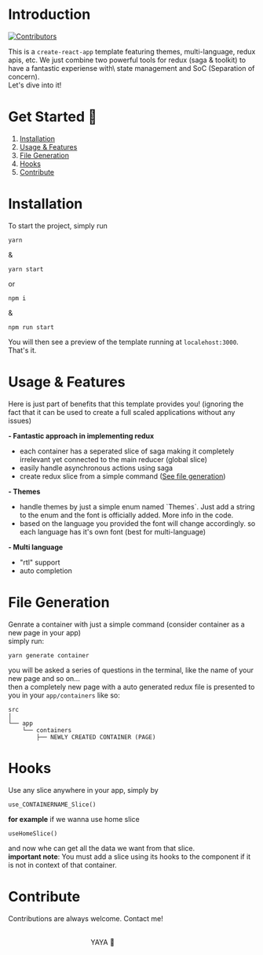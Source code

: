 # <span id='intro'>Introduction</span>

[![Contributors](https://img.shields.io/badge/contributors-1-brightgreen.svg)](https://github.com/yahyaparvar)

This is a `create-react-app` template featuring themes, multi-language, redux\
apis, etc. We just combine two powerful tools for redux (saga & toolkit) to have a fantastic experiense with\ state management and SoC (Separation of concern).\
Let's dive into it!

# <span id='badges'>Get Started 🚀</span>

<ol>
  <li><a href='#installation'>Installation</a></li>
  <li><a href='#usage'>Usage & Features</a></li>
  <li><a href='#file-generation'>File Generation</a></li>
  <li><a href='#hooks'>Hooks</a></li>
  <li><a href='#contribute'>Contribute</a></li>
</ol>

# <span id='installation'>Installation</span>

To start the project, simply run

```
yarn
```

&

```
yarn start
```

or

```
npm i
```

&

```
npm run start
```

You will then see a preview of the template running at `localehost:3000`. That's it.

# <span id='usage'>Usage & Features</span>

Here is just part of benefits that this template provides you! (ignoring the fact that it can be used to create a full scaled applications without any issues)

**- Fantastic approach in implementing redux**

<ul>
<li>each container has a seperated slice of saga making it completely irrelevant yet connected to the main reducer (global slice)</li>
<li>easily handle asynchronous actions using saga</li>
<li>create redux slice from a simple command (<a href='#file-generation'>See file generation</a>)</li>
</ul>

**- Themes**

<ul>
<li>handle themes by just a simple enum named `Themes`. Just add a string to the enum and the font is officially added. More info in the code.</li>
<li>based on the language you provided the font will change accordingly. so each language has it's own font (best for multi-language)</li>
</ul>

**- Multi language**

<ul>
<li>"rtl" support </li>
<li>auto completion</li>
</ul>

# <span id='file-generation'>File Generation</span>

Genrate a container with just a simple command (consider container as a new page in your app)\
simply run:

```
yarn generate container
```

you will be asked a series of questions in the terminal, like the name of your new page and so on...\
then a completely new page with a auto generated redux file is presented to you in your `app/containers` like so:

```
src
│
└── app
    └── containers
        ├── NEWLY CREATED CONTAINER (PAGE)
```

# <span id='hooks'>Hooks</span>

Use any slice anywhere in your app, simply by

```
use_CONTAINERNAME_Slice()
```

**for example** if we wanna use home slice

```
useHomeSlice()
```

and now whe can get all the data we want from that slice.\
**important note**: You must add a slice using its hooks to the component if it is not in context of that container.

# <span id='contribute'>Contribute</span>

Contributions are always welcome. Contact me!

&emsp;&emsp;&emsp;&emsp;&emsp;&emsp;&emsp;&emsp;&emsp;&emsp;&emsp;&emsp;&emsp;&emsp;&emsp;&emsp;&emsp;&emsp;&emsp;&emsp;&emsp;&emsp;&emsp;&emsp;&emsp;&emsp;&emsp;&emsp;&emsp;&emsp;&emsp;&emsp;&emsp;&emsp;&emsp;&emsp;&emsp;&emsp;&emsp;&emsp;&emsp;&emsp;&emsp;&emsp;&emsp;&emsp;&emsp;&emsp;YAYA 💞
